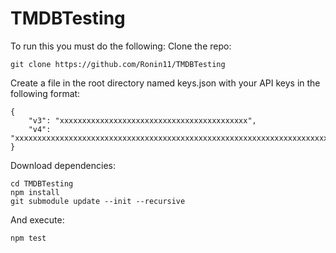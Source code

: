# TMDBTesting


To run this you must do the following:
Clone the repo:

    git clone https://github.com/Ronin11/TMDBTesting

Create a file in the root directory named keys.json with your API keys in the following format:

    {
        "v3": "xxxxxxxxxxxxxxxxxxxxxxxxxxxxxxxxxxxxxxxxxx",
        "v4": "xxxxxxxxxxxxxxxxxxxxxxxxxxxxxxxxxxxxxxxxxxxxxxxxxxxxxxxxxxxxxxxxxxxxxxxxxxxxxxxxxxxxxx"
    }

Download dependencies:

    cd TMDBTesting
    npm install
    git submodule update --init --recursive

And execute:

    npm test